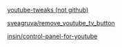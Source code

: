 [youtube-tweaks (not github)](https://chromewebstore.google.com/detail/youtube-tweaks/oeakphpfoaeggagmgphfejmfjbhjfhhh/reviews)

[sveagruva/remove_youtube_tv_button](https://github.com/sveagruva/remove_youtube_tv_button)

[insin/control-panel-for-youtube](https://github.com/insin/control-panel-for-youtube/)
